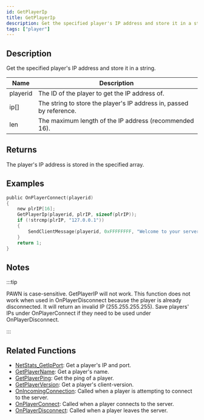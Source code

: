 ```yaml
---
id: GetPlayerIp
title: GetPlayerIp
description: Get the specified player's IP address and store it in a string.
tags: ["player"]
---
```


## Description

Get the specified player's IP address and store it in a string.

| Name     | Description                                                          |
| -------- | -------------------------------------------------------------------- |
| playerid | The ID of the player to get the IP address of.                       |
| ip[]     | The string to store the player's IP address in, passed by reference. |
| len      | The maximum length of the IP address (recommended 16).               |

## Returns

The player's IP address is stored in the specified array.

## Examples

```c
public OnPlayerConnect(playerid)
{
    new plrIP[16];
    GetPlayerIp(playerid, plrIP, sizeof(plrIP));
    if (!strcmp(plrIP, "127.0.0.1"))
    {
        SendClientMessage(playerid, 0xFFFFFFFF, "Welcome to your server, master :)");
    }
    return 1;
}
```

## Notes

:::tip

PAWN is case-sensitive. GetPlayerIP will not work. This function does not work when used in OnPlayerDisconnect because the player is already disconnected. It will return an invalid IP (255.255.255.255). Save players' IPs under OnPlayerConnect if they need to be used under OnPlayerDisconnect.

:::

## Related Functions

- [NetStats_GetIpPort](NetStats_GetIpPort): Get a player's IP and port.
- [GetPlayerName](GetPlayerName): Get a player's name.
- [GetPlayerPing](GetPlayerPing): Get the ping of a player.
- [GetPlayerVersion](GetPlayerVerion): Get a player's client-version.
- [OnIncomingConnection](../callbacks/OnIncomingConnection): Called when a player is attempting to connect to the server.
- [OnPlayerConnect](../callbacks/OnPlayerConnect): Called when a player connects to the server.
- [OnPlayerDisconnect](../callbacks/OnPlayerDisconnect): Called when a player leaves the server.

